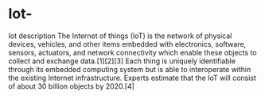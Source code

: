 # Iot-
Iot description
The Internet of things (IoT) is the network of physical devices, vehicles, and other items embedded with electronics, software, sensors, actuators, and network connectivity which enable these objects to collect and exchange data.[1][2][3] Each thing is uniquely identifiable through its embedded computing system but is able to interoperate within the existing Internet infrastructure. Experts estimate that the IoT will consist of about 30 billion objects by 2020.[4]
